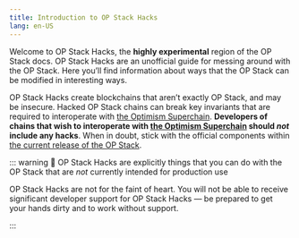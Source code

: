 ```yaml
---
title: Introduction to OP Stack Hacks
lang: en-US
---
```


Welcome to OP Stack Hacks, the **highly experimental** region of the OP Stack docs. OP Stack Hacks are an unofficial guide for messing around with the OP Stack. Here you’ll find information about ways that the OP Stack can be modified in interesting ways.

OP Stack Hacks create blockchains that aren’t exactly OP Stack, and may be insecure. Hacked OP Stack chains can break key invariants that are required to interoperate with [the Optimism Superchain](../understand/explainer.md). **Developers of chains that wish to interoperate with [the Optimism Superchain](../understand/explainer.md) should *not* include any hacks**. When in doubt, stick with the official components within [the current release of the OP Stack](../releases/README.md#current-release).

::: warning 🚧 OP Stack Hacks are explicitly things that you can do with the OP Stack that are *not* currently intended for production use

OP Stack Hacks are not for the faint of heart. You will not be able to receive significant developer support for OP Stack Hacks — be prepared to get your hands dirty and to work without support.

:::
